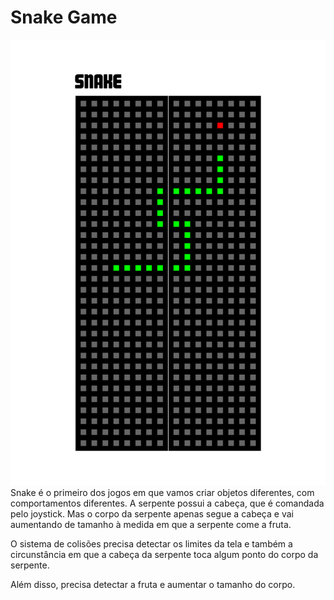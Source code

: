 # Snake Game
![Snake Game no Console](https://github.com/djairjr/oficina_CircuitPython/blob/main/aula_10_Snake/Snake.png)
Snake é o primeiro dos jogos em que vamos criar objetos diferentes, com comportamentos diferentes.
A serpente possui a cabeça, que é comandada pelo joystick. Mas o corpo da serpente apenas segue a 
cabeça e vai aumentando de tamanho à medida em que a serpente come a fruta.

O sistema de colisões precisa detectar os limites da tela e também a circunstância em que a cabeça
da serpente toca algum ponto do corpo da serpente.

Além disso, precisa detectar a fruta e aumentar o tamanho do corpo.
